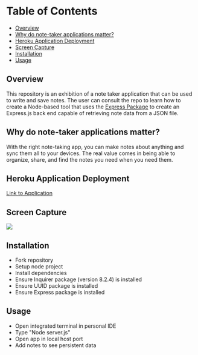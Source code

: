 # Table of Contents

  - [Overview](#overview)
  - [Why do note-taker applications matter?](#why-do-note-taker-applications-matter)
  - [Heroku Application Deployment](#heroku-application-deployment)
  - [Screen Capture](#screen-capture)
  - [Installation](#installation)
  - [Usage](#usage)
  
## Overview
This repository is an exhibition of a note taker application that can be used to write and save notes. The user can consult the repo to learn how to create a Node-based tool that uses the <a href="https://www.npmjs.com/package/express" target="_blank">Express Package</a> to create an Express.js back end capable of retrieving note data from a JSON file. 

## Why do note-taker applications matter?
With the right note-taking app, you can make notes about anything and sync them all to your devices. The real value comes in being able to organize, share, and find the notes you need when you need them.

## Heroku Application Deployment
[Link to Application](https://notes-takerr.herokuapp.com/)

## Screen Capture
![](https://user-images.githubusercontent.com/81927296/197882189-09931dba-51e1-4bee-af7c-9931d9e3d8a0.gif)

## Installation

  - Fork repository
  - Setup node project
  - Install dependencies
  - Ensure Inquirer package (version 8.2.4) is installed
  - Ensure UUID package is installed
  - Ensure Express package is installed
  
## Usage

  - Open integrated terminal in personal IDE
  - Type "Node server.js"
  - Open app in local host port
  - Add notes to see persistent data
